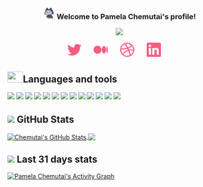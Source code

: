 
<h3 align="center">
   <img src="https://github.com/Chemutaiselim/reimagined-journey/blob/main/mona-loading-dark%20(1).gif" width="28">
  Welcome to Pamela Chemutai's profile!
 </h3>

<!-- Typing SVG by DenverCoder1 - https://github.com/DenverCoder1/readme-typing-svg -->
<p align="center">
  <a href="https://github.com/DenverCoder1/readme-typing-svg"><img src="https://readme-typing-svg.herokuapp.com/?lines=Android+Developer;Self-Taught+UI%2FUX+designer;IoT+Junkie+;Hit+me+up%2C+I'd+love+to+work+with+you!&font=Fira%20Code&center=true&width=500&height=45&color=f75c7e&vCenter=true&size=22"></a>
</p>

<!-- Social icons section -->
<p align="center">
  <a href="https://twitter.com/selim_chemutai"><img width="32px" alt="Twitter" title="Twitter" src="https://github.com/Chemutaiselim/svg/blob/main/twitter.svg"/></a>
  &#8287;&#8287;&#8287;&#8287;&#8287;
  <a href="https://medium.com/@selimchemutai19" alt="My Blog" title="My Blog"><img width="32px" src="https://github.com/Chemutaiselim/svg/blob/main/medium.svg"/></a>
  &#8287;&#8287;&#8287;&#8287;&#8287;
    <a href="https://dribbble.com/selim_chemutai" alt="My Designs" title="My Designs"><img width="32px" src="https://github.com/Chemutaiselim/svg/blob/main/dribbble.svg"/></a>
  &#8287;&#8287;&#8287;&#8287;&#8287;
  <a 
     href="https://www.linkedin.com/mwlite/in/pamela-chemutai"><img width="32px" alt="LinkedIn" title="LinkedIn" src="https://github.com/Chemutaiselim/svg/blob/main/linkedin.svg"></a>
  &#8287;&#8287;&#8287;&#8287;&#8287;

## <img src="https://raw.githubusercontent.com/TheDudeThatCode/TheDudeThatCode/master/Assets/Developer.gif" width=35 height=25>Languages and tools
![](https://img.shields.io/badge/Code-Kotlin-informational?style=flat&logo=Kotlin&logoColor=white&color=f75c7e)
![](https://img.shields.io/badge/Tools-Figma-informational?style=flat&logo=Figma&logoColor=white&color=f75c7e)
![](https://img.shields.io/badge/Code-C-informational?style=flat&logo=C&logoColor=white&color=f75c7e)
![](https://img.shields.io/badge/Tools-Android-informational?style=flat&logo=Android&logoColor=white&color=f75c7e)
![](https://img.shields.io/badge/Tools-Arduino-informational?style=flat&logo=Arduino&logoColor=white&color=f75c7e)
![](https://img.shields.io/badge/MicroChip-Arduino-informational?style=flat&logo=Arduino&logoColor=white&color=f75c7e)
![](https://img.shields.io/badge/MicroChip-ATmega32-informational?style=flat&logo=AT&logoColor=white&color=f75c7e)
![](https://img.shields.io/badge/Tools-Git-informational?style=flat&logo=Git&logoColor=white&color=f75c7e)
![](https://img.shields.io/badge/Tools-Proteus-informational?style=flat&logo=proteus&logoColor=white&color=f75c7e)
![](https://img.shields.io/badge/Tools-Autodesk-informational?style=flat&logo=Autodesk&logoColor=white&color=f75c7e)
![](https://img.shields.io/badge/Tools-Kicad-informational?style=flat&logo=KiCadEDA&logoColor=white&color=f75c7e)
![](https://img.shields.io/badge/Tools-Intellij-informational?style=flat&logo=IntellijIDEA&logoColor=white&color=f75c7e)
![](https://img.shields.io/badge/Tools-VS-informational?style=flat&logo=VisualStudio&logoColor=white&color=f75c7e)


## <img src="https://media.giphy.com/media/VgCDAzcKvsR6OM0uWg/giphy.gif" width="50"> GitHub Stats

<a href="https://github.com/Chemutaiselim/Chemutaiselim">
  <img align="center" src="https://github-readme-stats.vercel.app/api?username=Chemutaiselim&show_icons=true&line_height=27&count_private=true&title_color=ffffff&text_color=c9cacc&icon_color=f75c7e&bg_color=1d1f21" alt="Chemutai's GitHub Stats" />
</a>

<a href="https://github.com/Chemutaiselim/Chemutaiselim">
  <img align="center" src="https://github-readme-stats.vercel.app/api/top-langs/?username=Chemutaiselim&hide=java,html,Makefile,tex&title_color=ffffff&text_color=c9cacc&icon_color=2bbc8a&bg_color=1d1f21&langs_count=3" />
</a>

<!--## <img height="30" src="https://media0.giphy.com/media/QTlmH8hEoVoi83mdJC/200w.webp?cid=ecf05e475gkndp9379fxllqfhbet5s7wigrkj492lpi0go0s&rid=200w.webp"></img>Some Repos 
<a href="https://github.com/Chemutaiselim/GADS">
  <img align="center" src="https://github-readme-stats.vercel.app/api/pin/?username=Chemutaiselim&repo=GADS&title_color=ffffff&text_color=c9cacc&icon_color=2bbc8a&bg_color=1d1f21" />
  <a href="https://github.com/Chemutaiselim/proximus-centuri">
  <img align="center" src="https://github-readme-stats.vercel.app/api/pin/?username=Chemutaiselim&repo=proximus-centuri&title_color=ffffff&text_color=c9cacc&icon_color=2bbc8a&bg_color=1d1f21" />
</a>
</a>
-->

  





## <img src="https://media.giphy.com/media/12oufCB0MyZ1Go/giphy.gif" width="50"> Last 31 days stats
<!-- GITHUB ACTIVITY GRAPH -->
<!-- https://github.com/ashutosh00710/github-readme-activity-graph -->
<a href="https://github.com/ashutosh00710/github-readme-activity-graph"><img alt="Pamela Chemutai's Activity Graph" src="https://activity-graph.herokuapp.com/graph?username=Chemutaiselim&bg_color=1F222E&color=F8D866&line=F85D7F&point=FFFFFF&hide_border=true" /></a>
<!--<img alt="followers" title="Follow me on Github" src="https://custom-icon-badges.herokuapp.com/github/followers/Chemutaiselim?color=236ad3&labelColor=1155ba&style=for-the-badge&logo=person-add&label=Follow&logoColor=white"/></a> -->
 <!-- <a href="https://github.com/Chemutaiselim/Simple-View-Counter">
    <img alt="views" title="GitHub profile views" src="https://freshidea.com/jonah/app/Chemutaiselim -profile-views"/></a>
-->



 





